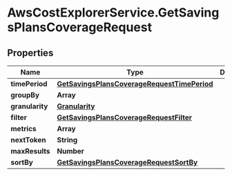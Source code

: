 # AwsCostExplorerService.GetSavingsPlansCoverageRequest

## Properties

Name | Type | Description | Notes
------------ | ------------- | ------------- | -------------
**timePeriod** | [**GetSavingsPlansCoverageRequestTimePeriod**](GetSavingsPlansCoverageRequestTimePeriod.md) |  | 
**groupBy** | **Array** |  | [optional] 
**granularity** | [**Granularity**](Granularity.md) |  | [optional] 
**filter** | [**GetSavingsPlansCoverageRequestFilter**](GetSavingsPlansCoverageRequestFilter.md) |  | [optional] 
**metrics** | **Array** |  | [optional] 
**nextToken** | **String** |  | [optional] 
**maxResults** | **Number** |  | [optional] 
**sortBy** | [**GetSavingsPlansCoverageRequestSortBy**](GetSavingsPlansCoverageRequestSortBy.md) |  | [optional] 


